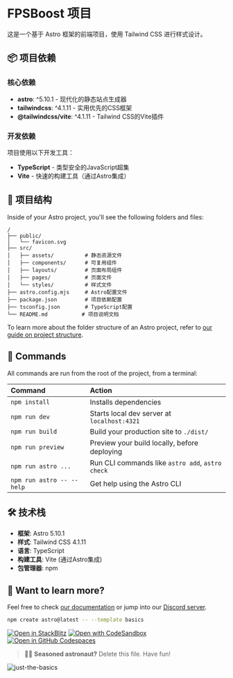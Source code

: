 # FPSBoost 项目

这是一个基于 Astro 框架的前端项目，使用 Tailwind CSS 进行样式设计。

## 📦 项目依赖

### 核心依赖
- **astro**: ^5.10.1 - 现代化的静态站点生成器
- **tailwindcss**: ^4.1.11 - 实用优先的CSS框架
- **@tailwindcss/vite**: ^4.1.11 - Tailwind CSS的Vite插件

### 开发依赖
项目使用以下开发工具：
- **TypeScript** - 类型安全的JavaScript超集
- **Vite** - 快速的构建工具（通过Astro集成）

## 🚀 项目结构

Inside of your Astro project, you'll see the following folders and files:

```text
/
├── public/
│   └── favicon.svg
├── src/
│   ├── assets/          # 静态资源文件
│   ├── components/      # 可复用组件
│   ├── layouts/         # 页面布局组件
│   ├── pages/           # 页面文件
│   └── styles/          # 样式文件
├── astro.config.mjs     # Astro配置文件
├── package.json         # 项目依赖配置
├── tsconfig.json        # TypeScript配置
└── README.md           # 项目说明文档
```

To learn more about the folder structure of an Astro project, refer to [our guide on project structure](https://docs.astro.build/en/basics/project-structure/).

## 🧞 Commands

All commands are run from the root of the project, from a terminal:

| Command                   | Action                                           |
| :------------------------ | :----------------------------------------------- |
| `npm install`             | Installs dependencies                            |
| `npm run dev`             | Starts local dev server at `localhost:4321`      |
| `npm run build`           | Build your production site to `./dist/`          |
| `npm run preview`         | Preview your build locally, before deploying     |
| `npm run astro ...`       | Run CLI commands like `astro add`, `astro check` |
| `npm run astro -- --help` | Get help using the Astro CLI                     |

## 🛠️ 技术栈

- **框架**: Astro 5.10.1
- **样式**: Tailwind CSS 4.1.11
- **语言**: TypeScript
- **构建工具**: Vite (通过Astro集成)
- **包管理器**: npm

## 👀 Want to learn more?

Feel free to check [our documentation](https://docs.astro.build) or jump into our [Discord server](https://astro.build/chat).

```sh
npm create astro@latest -- --template basics
```

[![Open in StackBlitz](https://developer.stackblitz.com/img/open_in_stackblitz.svg)](https://stackblitz.com/github/withastro/astro/tree/latest/examples/basics)
[![Open with CodeSandbox](https://assets.codesandbox.io/github/button-edit-lime.svg)](https://codesandbox.io/p/sandbox/github/withastro/astro/tree/latest/examples/basics)
[![Open in GitHub Codespaces](https://github.com/codespaces/badge.svg)](https://codespaces.new/withastro/astro?devcontainer_path=.devcontainer/basics/devcontainer.json)

> 🧑‍🚀 **Seasoned astronaut?** Delete this file. Have fun!

![just-the-basics](https://github.com/withastro/astro/assets/2244813/a0a5533c-a856-4198-8470-2d67b1d7c554)
